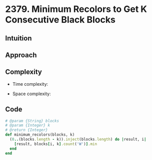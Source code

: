 # 2379. Minimum Recolors to Get K Consecutive Black Blocks

## Intuition

## Approach
<!-- Describe your approach to solving the problem. -->

## Complexity

- Time complexity:
<!-- Add your time complexity here, e.g. $$O(n)$$ -->

- Space complexity:
<!-- Add your space complexity here, e.g. $$O(n)$$ -->

## Code

```ruby
# @param {String} blocks
# @param {Integer} k
# @return {Integer}
def minimum_recolors(blocks, k)
  (0..(blocks.length - k)).inject(blocks.length) do |result, i|
    [result, blocks[i, k].count('W')].min
  end
end
```
